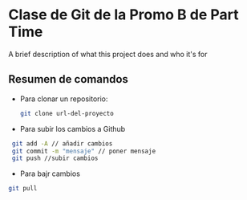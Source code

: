 
# Clase de Git de la Promo B de Part Time

A brief description of what this project does and who it's for


## Resumen de comandos


- Para clonar un repositorio:
  
  ```bash
  git clone url-del-proyecto
  ```

- Para subir los cambios a Github

```bash
 git add -A // añadir cambios
 git commit -m "mensaje" // poner mensaje
 git push //subir cambios 
```
  
  - Para bajr cambios 

```bash
git pull
```

